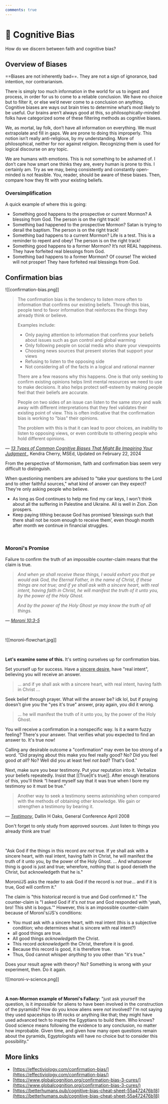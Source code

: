 ```yaml
---
comments: true
---
```

# 🧠 Cognitive Bias
How do we discern between faith and cognitive bias?

## Overview of Biases
==Biases are not inherently bad==. They are not a sign of ignorance, bad intention, nor contrarianism. 

There is simply too much information in the world for us to ingest and process, in order for us to come to a reliable conclusion. We have no choice but to filter it, or else we’d never come to a conclusion on anything. Cognitive biases are ways out brain tries to determine what’s most likely to be useful. Our brains aren’t always good at this, so philosophically-minded folks have categorized some of these filtering methods as cognitive biases.

We, as mortal, lay folk, don’t have all information on everything. We must extrapolate and fill in gaps. We are prone to doing this improperly. This notion isn’t really anti-religious, by my understanding. More of philosophical, neither for nor against religion. Recognizing them is used for logical discourse on any topic.

We are humans with emotions. This is not something to be ashamed of. I don’t care how smart one thinks they are, every human is prone to this. I certainly am. Try as we may, being consistently and constantly open-minded is not feasible. You, reader, should be aware of these biases. Then, compare how they fit with your existing beliefs.

### Oversimplification
A quick example of where this is going:

- Something good happens to the prospective or current Mormon? A blessing from God. The person is on the right track!
- Something bad happened to the prospective Mormon? Satan is trying to derail the baptism. The person is on the right track!
- Something bad happens to a current Mormon? Life is a test. This is a reminder to repent and obey! The person is on the right track!
- Something good happens to a former Mormon? It’s not REAL happiness. They have forfeited real blessings from God.
- Something bad happens to a former Mormon? Of course! The wicked will not prosper! They have forfeited real blessings from God.

## Confirmation bias
![[confirmation-bias.png]]

> The confirmation bias is the tendency to listen more often to information that confirms our existing beliefs. Through this bias, people tend to favor information that reinforces the things they already think or believe.
>
> Examples include:
>
> - Only paying attention to information that confirms your beliefs about issues such as gun control and global warming
> - Only following people on social media who share your viewpoints
> - Choosing news sources that present stories that support your views
> - Refusing to listen to the opposing side
> - Not considering all of the facts in a logical and rational manner
>
> There are a few reasons why this happens. One is that only seeking to confirm existing opinions helps limit mental resources we need to use to make decisions. It also helps protect self-esteem by making people feel that their beliefs are accurate.
>
> People on two sides of an issue can listen to the same story and walk away with different interpretations that they feel validates their existing point of view. This is often indicative that the confirmation bias is working to "bias" their opinions.
>
> The problem with this is that it can lead to poor choices, an inability to listen to opposing views, or even contribute to othering people who hold different opinions.

— _[13 Types of Common Cognitive Biases That Might Be Impairing Your Judgment ](https://www.verywellmind.com/cognitive-biases-distort-thinking-2794763)_, Kendra Cherry, MSEd, Updated on February 22, 2024

From the perspective of Mormonism, faith and confirmation bias seem very difficult to distinguish.

When questioning members are advised to "take your questions to the Lord and to other faithful sources," what kind of answer can they expect? They're only asking people who believe.

- As long as God continues to help me find my car keys, I won't think about all the suffering in Palestine and Ukraine. All is well in Zion. Zion prospers.
- Keep paying tithing because God has promised ‘blessings such that there shall not be room enough to receive them’, even though month after month we continue in financial struggles.

&nbsp;

### Moroni's Promise
Failure to confirm the truth of an impossible counter-claim means that the claim is true.

> *And when ye shall receive these things, I would exhort you that ye would ask God, the Eternal Father, in the name of Christ, if these things are not true; and if ye shall ask with a sincere heart, with real intent, having faith in Christ, he will manifest the truth of it unto you, by the power of the Holy Ghost.*
>
> *And by the power of the Holy Ghost ye may know the truth of all things.*

— *[Moroni 10:3-5](https://www.churchofjesuschrist.org/study/scriptures/bofm/moro/10?lang=eng&id=p3-p5#p3)*

&nbsp;

![[moroni-flowchart.jpg]]

&nbsp;

**Let's examine some of this.** It's setting ourselves up for confirmation bias.

Set yourself up for success. Have a [sincere desire](https://www.churchofjesuschrist.org/study/scriptures/bofm/alma/32?lang=eng&id=p27##p27), have "real intent", believing you will receive an answer.

>... and if ye shall ask with a sincere heart, with real intent, having faith in Christ ...

Seek belief through prayer. What will the answer be? idk lol, but if praying doesn't give you the "yes it's true" answer, pray again, you did it wrong. 

>... he will manifest the truth of it unto you, by the power of the Holy Ghost.

You will receive a confirmation in a nonspecific way. Is it a warm fuzzy feeling? There's your answer. That verifies what you expected to find an answer to. It's true now!

Calling any desirable outcome a "confirmation" may even be too strong of a word. "Did praying about this make you feel really good? No? Did you feel good *at all*? No? Well did you at least feel *not bad*? That's God."

Next, make sure you bear testimony. Put your reputation into it. Verbalize your beliefs repeatedly. Insist that [[True|it's true]]. After enough iterations of this, you'll think “I heard myself say that it was true when I bore my testimony so it must be true.”

> Another way to seek a testimony seems astonishing when compared with the methods of obtaining other knowledge. We gain or strengthen a testimony by bearing it.

— *[Testimony](https://www.churchofjesuschrist.org/study/general-conference/2008/04/testimony?lang=eng&id=p20##p20)*, Dallin H Oaks, General Conference April 2008

Don't forget to only study from approved sources. Just listen to things you already think are true!

&nbsp;

"Ask God if the things in this record _are not_ true. If ye shall ask with a sincere heart, with real intent, having faith in Christ, he will manifest the truth of it unto you, by the power of the Holy Ghost. ... And whatsoever thing is good is just and true; wherefore, nothing that is good denieth the Christ, but acknowledgeth that he is."

Moroni/JS asks the reader to ask God if the record is _not true_... and if it is true, God will confirm it."

The claim is "this historical record is true and God confirmed it." The counter-claim is "I asked God if it's _not true_ and God responded with 'yeah, bro! This shit is bogus.'" However, this is an impossible counter-claim because of Moroni's/JS's conditions:

- You must ask with a sincere heart, with real intent (this is a subjective condition; who determines what is sincere with real intent?)
- all good things are true.
- All good things _acknowledgeth_ the Christ.
- This record _acknowledgeth_ the Christ, therefore it is good.
- Because this record is good, it is therefore true.
- Thus, God cannot whisper _anything_ to you other than "it's true."

Does your result agree with theory? No? Something is wrong with your experiment, then. Do it again.

![[moroni-v-science.png]]

&nbsp;

**A non-Mormon example of Moroni's Fallacy:** "just ask yourself the question, is it _impossible_ for aliens to have been involved in the construction of the pyramids? How do you know aliens were _not_ involved? I'm not saying they used spaceships to lift rocks or anything like that; they might have used advanced tech to inspire the Egyptians to build them. Who knows? Good science means following the evidence to any conclusion, no matter how improbable. Given time, and given how many open questions remain about the pyramids, Egyptologists will have no choice but to consider this possibility."

## More links

- [https://effectiviology.com/confirmation-bias/](https://effectiviology.com/confirmation-bias/)
- [https://www.globalcognition.org/confirmation-bias-3-cures/](https://www.globalcognition.org/confirmation-bias-3-cures/)
- [https://betterhumans.pub/cognitive-bias-cheat-sheet-55a472476b18](https://betterhumans.pub/cognitive-bias-cheat-sheet-55a472476b18)

